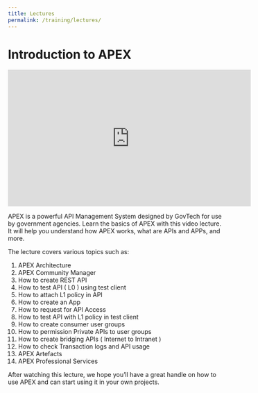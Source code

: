 ```yaml
---
title: Lectures
permalink: /training/lectures/
---
```


# Introduction to APEX

<div class="youtube">
  
<iframe width="560" height="315" src="https://www.youtube.com/embed/XhSzh5lgJws" frameborder="0" allow="accelerometer; autoplay; clipboard-write; encrypted-media; gyroscope; picture-in-picture" allowfullscreen></iframe>
  
</div>

APEX is a powerful API Management System designed by GovTech for use by government agencies. Learn the basics of APEX with this video lecture. It will help you understand how APEX works, what are APIs and APPs, and more.

The lecture covers various topics such as:
1. APEX Architecture
2. APEX Community Manager
3. How to create REST API
4. How to test API ( L0 ) using test client
5. How to attach L1 policy in  API
6. How to create an App
7. How to request for API Access
8. How to test API with L1 policy in test client
9. How to create consumer user groups
10. How to permission Private APIs to user groups
11. How to create bridging APIs ( Internet to Intranet )
12. How to check Transaction logs and API usage
13. APEX Artefacts
14. APEX Professional Services

After watching this lecture, we hope you’ll have a great handle on how to use APEX and can start using it in your own projects.
